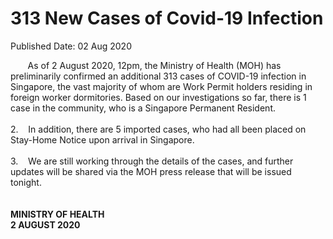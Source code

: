 <html>
    <meta http-equiv="Content-Type" content="text/html; charset=utf-8"/>
    <meta charset="utf-8"/>
    <title>313 New Cases of Covid-19 Infection</title>
    <body><h1>313 New Cases of Covid-19 Infection</h1>
    <p>Published Date: 02 Aug 2020</p> &nbsp; &nbsp; &nbsp; &nbsp;As of 2 August 2020, 12pm, the Ministry of Health (MOH) has preliminarily confirmed an additional 313 cases of COVID-19 infection in Singapore, the vast majority of whom are Work Permit holders residing in foreign worker dormitories. Based on our investigations so far, there is 1 case in the community, who is a Singapore Permanent Resident.&nbsp;<br><br>2.&nbsp; &nbsp; In addition, there are 5 imported cases, who had all been placed on Stay-Home Notice upon arrival in Singapore.&nbsp;&nbsp;<br><br>3.&nbsp; &nbsp; We are still working through the details of the cases, and further updates will be shared via the MOH press release that will be issued tonight.&nbsp;<br><br><br><strong>MINISTRY OF HEALTH<br>2 AUGUST 2020&nbsp;</strong></body>
</html>